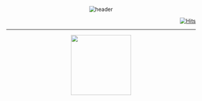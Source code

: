 <p align='center'><img src="https://capsule-render.vercel.app/api?type=wave&color=auto&height=300&section=header&text=SJH%20Github!&fontSize=90" alt="header" data-canonical-src="https://capsule-render.vercel.app/api?type=wave&color=auto&height=300&section=header&text=SJH%20Github!&fontSize=90" style="max-width: 100%;">
</p>

<p align="right">
<a href="https://github.com/jjhcom">
<img alt="Hits" src="https://hits.seeyoufarm.com/api/count/incr/badge.svg?url=https%3A%2F%2Fgithub.com%2Fjjhcom&count_bg=%23BDADFA&title_bg=%234266FF&icon=tapas.svg&icon_color=%23E7E7E7&title=hits&edge_flat=false"/>
</a></p>

---

<p align='center'><img height="160px" src="https://github-readme-stats.vercel.app/api?username=jjhcom" data-canonical-src="[https://github-readme-stats.vercel.app/api?username=jjhcom]([https://github-readme-stats.vercel.app/api?username=jjhcom](https://github.com/jjhcom/github-readme-stats)&amp;show_icons=true&amp;theme=radical&amp;title_color=7E6BC4&amp;bg_color=FFF5EA%border_color=7E6BC4&amp;text_color=C79ECF&amp;count_private=true&amp;icon_color=4A266A" style="max-width: 100%;"></p>

